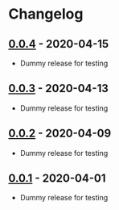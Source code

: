 # Changelog

## [0.0.4] - 2020-04-15

- Dummy release for testing

## [0.0.3] - 2020-04-13

- Dummy release for testing

## [0.0.2] - 2020-04-09

- Dummy release for testing

## [0.0.1] - 2020-04-01

- Dummy release for testing


[0.0.4]: https://github.com/smash64-dev/package-updater/releases/tag/v0.0.4
[0.0.3]: https://github.com/smash64-dev/package-updater/releases/tag/v0.0.3
[0.0.2]: https://github.com/smash64-dev/package-updater/releases/tag/v0.0.2
[0.0.1]: https://github.com/smash64-dev/package-updater/releases/tag/v0.0.1

